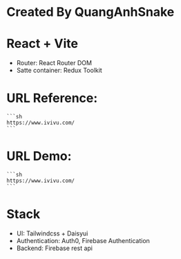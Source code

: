 # Created By QuangAnhSnake

# React + Vite
- Router: React Router DOM
- Satte container: Redux Toolkit


# URL Reference:

    ```sh
    https://www.ivivu.com/
    ```

# URL Demo:

    ```sh
    https://www.ivivu.com/
    ```

# Stack

- UI: Tailwindcss + Daisyui
- Authentication: Auth0, Firebase Authentication
- Backend: Firebase rest api
